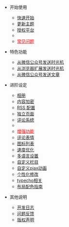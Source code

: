 - 开始使用
  - [快速开始](/start)
  - [更新主题](/update)
  - [授权平台](/auth)
  - <li ><a style="color:red" href="#/common-problem">常见问题</a></li>

- 特色功能
  - [从微信公众号发送时光机](/wechat)
  - [从浏览器扩展发送时光机](/crx)
  - [从微信公众号发送文章](/wechat_post)

- 进阶设定
  - [相册](/album)
  - [内容加密](/lock)
  - [RSS 配置](/rss)
  - [独立页面](/page)
  - [评论系统](/comment)
  - <li><a style="color:red" href="#/functions">增强功能</a></li>
  - [评论表情](/emotion)
  - [图标列表](/icons)
  - [速度优化](/speed)
  - [多语言设置](/i18n)
  - [自定义栏目](/customize)
  - [自定义pjax动画](/pjaxanimate)
  - [个性化修改](/customEdit)
  - [typecho相关](/typecho)
  - [布局配色指南](/color)

- 其他说明
  - [开发日志](/changelog)
  - [问题反馈](/feedback)
  - [版权声明](/copyright)


